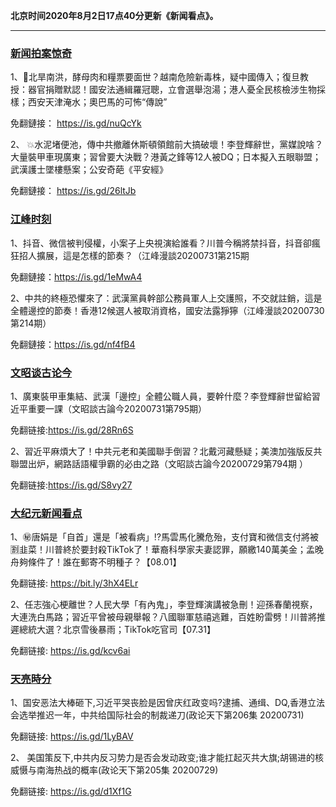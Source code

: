 **北京时间2020年8月2日17点40分更新《新闻看点》。**

***

### [新闻拍案惊奇](https://www.youtube.com/c/%E5%A4%A7%E5%AE%87%E6%8B%8D%E6%A1%88%E9%A9%9A%E5%A5%87DayuShow/videos)

1、🚩北旱南洪，酵母肉和糧票要面世？越南危險新毒株，疑中國傳入；復旦教授：器官捐贈默認！國安法通緝羅冠聰，立會選舉泡湯；港人憂全民核檢涉生物採樣；西安天津淹水；奧巴馬的可怖“傳說”

免翻鏈接： https://is.gd/nuQcYk

2、 💥水泥堵便池，傳中共撤離休斯頓領館前大搞破壞！李登輝辭世，黨媒說啥？大量裝甲車現廣東；習曾要大決戰？港黃之鋒等12人被DQ；日本擬入五眼聯盟；武漢護士墜樓懸案；公安奇葩《平安經》 

免翻鏈接： https://is.gd/26ltJb


### [江峰时刻](https://www.youtube.com/c/%E6%B1%9F%E5%B3%B0%E6%97%B6%E5%88%BB/videos)

1、抖音、微信被判侵權，小案子上央視演給誰看？川普今稱將禁抖音，抖音卻瘋狂招人擴展，這是怎樣的節奏？（江峰漫談20200731第215期

免翻鏈接：https://is.gd/1eMwA4

2、中共的終極恐懼來了：武漢黨員幹部公務員軍人上交護照，不交就註銷，這是全體邊控的節奏！香港12候選人被取消資格，國安法露猙獰（江峰漫談20200730第214期）

免翻鏈接：https://is.gd/nf4fB4

### [文昭谈古论今](https://www.youtube.com/channel/UCtAIPjABiQD3qjlEl1T5VpA/videos)

1、廣東裝甲車集結、武漢「邊控」全體公職人員，要幹什麼？李登輝辭世留給習近平重要一課（文昭談古論今20200731第795期）

免翻链接:https://is.gd/28Rn6S

2、習近平麻煩大了！中共元老和美國聯手倒習？北戴河藏懸疑；美澳加強版反共聯盟出炉，網路話語權爭霸的必由之路（文昭談古論今20200729第794期 ）

免翻链接:https://is.gd/S8vy27

### [大纪元新闻看点](https://www.youtube.com/c/%E5%A4%A7%E7%B4%80%E5%85%83-%E6%96%B0%E8%81%9E%E7%9C%8B%E9%BB%9E/videos)

1、㊙️唐娟是「自首」還是「被看病」⁉️馬雲馬化騰危殆，支付寶和微信支付將被🈹韭菜！川普終於要封殺TikTok了！華裔科學家夫妻認罪，願繳140萬美金；孟晚舟夠條件了！誰在郵寄不明種子？【08.01】

免翻链接: https://bit.ly/3hX4ELr

2、任志強心梗離世？人民大學「有內鬼」，李登輝演講被急刪！迎孫春蘭視察，大連洗白馬路；習近平曾被母親舉報？八國聯軍慈禧逃難，百姓盼雷劈！川普將推遲總統大選？北京雪後暴雨；TikTok吃官司【07.31】

免翻链接: https://is.gd/kcv6ai


### [天亮時分](https://www.youtube.com/channel/UCjvjNeHndz4PGs9JXhzdHqw/videos)

1、国安恶法大棒砸下,习近平哭丧脸是因曾庆红政变吗?逮捕、通缉、DQ,香港立法会选举推迟一年，中共给国际社会的制裁递刀(政论天下第206集 20200731)

免翻链接: https://is.gd/1LyBAV

2、 美国策反下,中共内反习势力是否会发动政变;谁才能扛起灭共大旗;胡锡进的核威慑与南海热战的概率(政论天下第205集 20200729) 

免翻链接: https://is.gd/d1Xf1G


